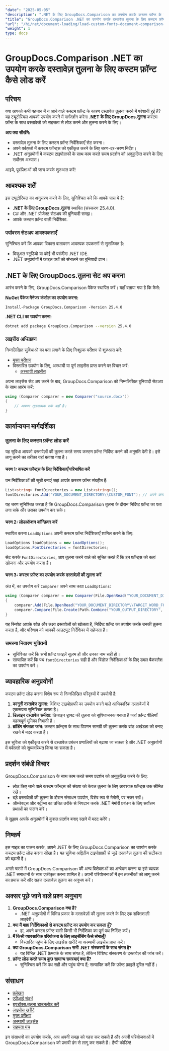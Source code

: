 ```yaml
---
"date": "2025-05-05"
"description": ".NET के लिए GroupDocs.Comparison का उपयोग करके कस्टम फ़ॉन्ट के साथ दस्तावेज़ों को सहजता से लोड और तुलना करना सीखें। चरण-दर-चरण निर्देशों और सर्वोत्तम प्रथाओं का पालन करें।"
"title": "GroupDocs.Comparison .NET का उपयोग करके दस्तावेज़ तुलना के लिए कस्टम फ़ॉन्ट कैसे लोड करें"
"url": "/hi/net/document-loading/load-custom-fonts-document-comparison-groupdocs-net/"
"weight": 1
type: docs
---
```

# GroupDocs.Comparison .NET का उपयोग करके दस्तावेज़ तुलना के लिए कस्टम फ़ॉन्ट कैसे लोड करें

## परिचय

क्या आपको कभी पहचान में न आने वाले कस्टम फ़ॉन्ट के कारण दस्तावेज़ तुलना करने में परेशानी हुई है? यह ट्यूटोरियल आपको उपयोग करने में मार्गदर्शन करेगा **.NET के लिए GroupDocs.तुलना** कस्टम फ़ॉन्ट के साथ दस्तावेज़ों को सहजता से लोड करने और तुलना करने के लिए। 

**आप क्या सीखेंगे:**
- दस्तावेज़ तुलना के लिए कस्टम फ़ॉन्ट निर्देशिकाएँ सेट करना।
- अपने वर्कफ़्लो में कस्टम फ़ॉन्ट्स को एकीकृत करने के लिए चरण-दर-चरण निर्देश।
- .NET अनुप्रयोगों में कस्टम टाइपोग्राफी के साथ काम करते समय प्रदर्शन को अनुकूलित करने के लिए सर्वोत्तम अभ्यास।

आइये, पूर्वापेक्षाओं की जांच करके शुरुआत करें!

## आवश्यक शर्तें

इस ट्यूटोरियल का अनुसरण करने के लिए, सुनिश्चित करें कि आपके पास ये हैं:

- **.NET के लिए GroupDocs.तुलना** स्थापित (संस्करण 25.4.0).
- C# और .NET प्रोजेक्ट सेटअप की बुनियादी समझ।
- आपके कस्टम फ़ॉन्ट वाली निर्देशिका.

### पर्यावरण सेटअप आवश्यकताएँ
सुनिश्चित करें कि आपका विकास वातावरण आवश्यक उपकरणों से सुसज्जित है:
- विजुअल स्टूडियो या कोई भी पसंदीदा .NET IDE.
- .NET अनुप्रयोगों में फ़ाइल पथों को संभालने का बुनियादी ज्ञान।

## .NET के लिए GroupDocs.तुलना सेट अप करना

आरंभ करने के लिए, GroupDocs.Comparison पैकेज स्थापित करें। यहाँ बताया गया है कि कैसे:

**NuGet पैकेज मैनेजर कंसोल का उपयोग करना:**

```shell
Install-Package GroupDocs.Comparison -Version 25.4.0
```

**.NET CLI का उपयोग करना:**

```bash
dotnet add package GroupDocs.Comparison --version 25.4.0
```

### लाइसेंस अधिग्रहण

निम्नलिखित सुविधाओं का पता लगाने के लिए निःशुल्क परीक्षण से शुरुआत करें:
- [मुफ्त परीक्षण](https://releases.groupdocs.com/comparison/net/)
- विस्तारित उपयोग के लिए, अस्थायी या पूर्ण लाइसेंस प्राप्त करने पर विचार करें:
  - [अस्थायी लाइसेंस](https://purchase.groupdocs.com/temporary-license/)

अपना लाइसेंस सेट अप करने के बाद, GroupDocs.Comparison को निम्नलिखित बुनियादी सेटअप के साथ आरंभ करें:

```csharp
using (Comparer comparer = new Comparer("source.docx"))
{
    // आपका तुलनात्मक तर्क यहाँ है।
}
```

## कार्यान्वयन मार्गदर्शिका

### तुलना के लिए कस्टम फ़ॉन्ट लोड करें

यह सुविधा आपको दस्तावेज़ों की तुलना करते समय कस्टम फ़ॉन्ट निर्दिष्ट करने की अनुमति देती है। इसे लागू करने का तरीका यहां बताया गया है।

#### चरण 1: कस्टम फ़ॉन्ट्स के लिए निर्देशिकाएँ परिभाषित करें

उन निर्देशिकाओं की सूची बनाएं जहां आपके कस्टम फ़ॉन्ट संग्रहीत हैं:

```csharp
List<string> fontDirectories = new List<string>();
fontDirectories.Add("YOUR_DOCUMENT_DIRECTORY\\CUSTOM_FONT"); // अपने कस्टम फ़ॉन्ट निर्देशिका पथ के साथ बदलें.
```

यह चरण सुनिश्चित करता है कि GroupDocs.Comparison तुलना के दौरान निर्दिष्ट फ़ॉन्ट का पता लगा सके और उसका उपयोग कर सके।

#### चरण 2: लोडऑप्शन कॉन्फ़िगर करें

स्थापित करना `LoadOptions` अपनी कस्टम फ़ॉन्ट निर्देशिकाएँ शामिल करने के लिए:

```csharp
LoadOptions loadOptions = new LoadOptions();
loadOptions.FontDirectories = fontDirectories;
```

सेट करके `FontDirectories`, आप तुलना करने वाले को सूचित करते हैं कि इन फ़ॉन्ट्स को कहां खोजना और उपयोग करना है।

#### चरण 3: कस्टम फ़ॉन्ट का उपयोग करके दस्तावेज़ों की तुलना करें

अंत में, का उपयोग करें `Comparer` अपने साथ कक्षा `LoadOptions`:

```csharp
using (Comparer comparer = new Comparer(File.OpenRead("YOUR_DOCUMENT_DIRECTORY\\SOURCE_WORD_FONT"), loadOptions))
{
    comparer.Add(File.OpenRead("YOUR_DOCUMENT_DIRECTORY\\TARGET_WORD_FONT"));
    comparer.Compare(File.Create(Path.Combine("YOUR_OUTPUT_DIRECTORY", "RESULT_WORD_FONT")));
}
```

यह स्निपेट आपके स्रोत और लक्ष्य दस्तावेज़ों को खोलता है, निर्दिष्ट फ़ॉन्ट का उपयोग करके उनकी तुलना करता है, और परिणाम को आपकी आउटपुट निर्देशिका में सहेजता है।

### समस्या निवारण युक्तियों

- सुनिश्चित करें कि सभी फ़ॉन्ट फ़ाइलें सुलभ हों और उनका नाम सही हो।
- सत्यापित करें कि पथ `fontDirectories` सही हैं और विंडोज़ निर्देशिकाओं के लिए डबल बैकस्लैश का उपयोग करें।

## व्यावहारिक अनुप्रयोगों

कस्टम फ़ॉन्ट लोड करना विशेष रूप से निम्नलिखित परिदृश्यों में उपयोगी है:

1. **कानूनी दस्तावेज़ तुलना**: विशिष्ट टाइपोग्राफी का उपयोग करने वाले आधिकारिक दस्तावेजों में एकरूपता सुनिश्चित करता है।
2. **डिज़ाइन दस्तावेज़ समीक्षा**: डिजाइन ड्राफ्ट की तुलना को सुविधाजनक बनाता है जहां फ़ॉन्ट शैलियाँ महत्वपूर्ण भूमिका निभाती हैं।
3. **ब्रांडिंग संगतता जांच**: कस्टम फ़ॉन्ट्स के साथ विपणन सामग्री की तुलना करके ब्रांड अखंडता को बनाए रखने में मदद करता है।

इस सुविधा को एकीकृत करने से दस्तावेज़ प्रबंधन प्रणालियों को बढ़ाया जा सकता है और .NET अनुप्रयोगों में वर्कफ़्लो को सुव्यवस्थित किया जा सकता है।

## प्रदर्शन संबंधी विचार

GroupDocs.Comparison के साथ काम करते समय प्रदर्शन को अनुकूलित करने के लिए:
- लोड किए जाने वाले कस्टम फ़ॉन्ट्स की संख्या को केवल तुलना के लिए आवश्यक फ़ॉन्ट्स तक सीमित रखें।
- बड़े दस्तावेज़ों की तुलना के दौरान संसाधन उपयोग, विशेष रूप से मेमोरी, पर नज़र रखें।
- ऑब्जेक्ट्स और स्ट्रीम्स का उचित तरीके से निपटान करके .NET मेमोरी प्रबंधन के लिए सर्वोत्तम प्रथाओं का पालन करें।

ये सुझाव आपके अनुप्रयोगों में कुशल प्रदर्शन बनाए रखने में मदद करेंगे।

## निष्कर्ष

इस गाइड का पालन करके, आपने .NET के लिए GroupDocs.Comparison का उपयोग करके कस्टम फ़ॉन्ट लोड करना सीखा है। यह सुविधा अद्वितीय टाइपोग्राफ़ी से जुड़े दस्तावेज़ तुलना की सटीकता को बढ़ाती है। 

अगले चरणों में GroupDocs.Comparison की अन्य विशेषताओं का अन्वेषण करना या इसे व्यापक .NET समाधानों के साथ एकीकृत करना शामिल है। अपनी परियोजनाओं में इन तकनीकों को लागू करने का प्रयास करें और सहज दस्तावेज़ तुलना का अनुभव करें।

## अक्सर पूछे जाने वाले प्रश्न अनुभाग

1. **GroupDocs.Comparison क्या है?**
   - .NET अनुप्रयोगों में विभिन्न प्रकार के दस्तावेज़ों की तुलना करने के लिए एक शक्तिशाली लाइब्रेरी।
2. **क्या मैं बाह्य निर्देशिकाओं से कस्टम फ़ॉन्ट का उपयोग कर सकता हूँ?**
   - हां, अपने कस्टम फ़ॉन्ट वाली किसी भी निर्देशिका का पूर्ण पथ निर्दिष्ट करें।
3. **मैं किसी व्यावसायिक परियोजना के लिए लाइसेंसिंग कैसे संभालूँ?**
   - विस्तारित पहुंच के लिए लाइसेंस खरीदें या अस्थायी लाइसेंस प्राप्त करें।
4. **क्या GroupDocs.Comparison सभी .NET संस्करणों के साथ संगत है?**
   - यह विभिन्न .NET फ्रेमवर्क के साथ संगत है, लेकिन विशिष्ट संस्करण के दस्तावेज़ की जांच करें।
5. **फ़ॉन्ट लोड करते समय कुछ सामान्य समस्याएं क्या हैं?**
   - सुनिश्चित करें कि पथ सही और पहुंच योग्य हैं; सत्यापित करें कि फ़ॉन्ट फ़ाइलें दूषित नहीं हैं।

## संसाधन
- [प्रलेखन](https://docs.groupdocs.com/comparison/net/)
- [एपीआई संदर्भ](https://reference.groupdocs.com/comparison/net/)
- [ग्रुपडॉक्स.तुलना डाउनलोड करें](https://releases.groupdocs.com/comparison/net/)
- [लाइसेंस खरीदें](https://purchase.groupdocs.com/buy)
- [मुफ्त परीक्षण](https://releases.groupdocs.com/comparison/net/)
- [अस्थायी लाइसेंस](https://purchase.groupdocs.com/temporary-license/)
- [सहयता मंच](https://forum.groupdocs.com/c/comparison/)

इन संसाधनों का उपयोग करके, आप अपनी समझ को गहरा कर सकते हैं और अपनी परियोजनाओं में GroupDocs.Comparison को प्रभावी ढंग से लागू कर सकते हैं। हैप्पी कोडिंग!
